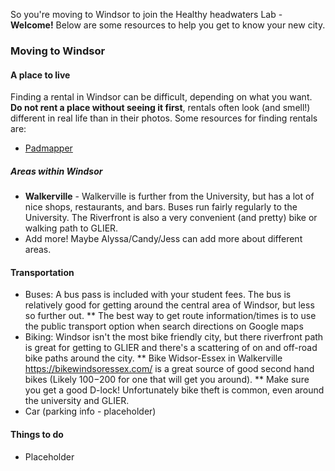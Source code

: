 So you're moving to Windsor to join the Healthy headwaters Lab - **Welcome!** Below are some resources to help you get to know your new city.

### Moving to Windsor
#### A place to live
Finding a rental in Windsor can be difficult, depending on what you want. **Do not rent a place without seeing it first**, rentals often look (and smell!) different in real life than in their photos. Some resources for finding rentals are:
* [Padmapper](https://www.padmapper.com/apartments/windsor-on)

##### Areas within Windsor
* **Walkerville** -  Walkerville is further from the University, but has a lot of nice shops, restaurants, and bars. Buses run fairly regularly to the University. The Riverfront is also a very convenient (and pretty) bike or walking path to GLIER.
* Add more! Maybe Alyssa/Candy/Jess can add more about different areas.

#### Transportation
* Buses: A bus pass is included with your student fees. The bus is relatively good for getting around the central area of Windsor, but less so further out.
** The best way to get route information/times is to use the public transport option when search directions on Google maps
* Biking: Windsor isn't the most bike friendly city, but there riverfront path is great for getting to GLIER and there's a scattering of on and off-road bike paths around the city. 
** Bike Widsor-Essex in Walkerville https://bikewindsoressex.com/ is a great source of good second hand bikes (Likely $100-$200 for one that will get you around).
** Make sure you get a good D-lock! Unfortunately bike theft is common, even around the university and GLIER. 
* Car (parking info - placeholder)

#### Things to do
* Placeholder
